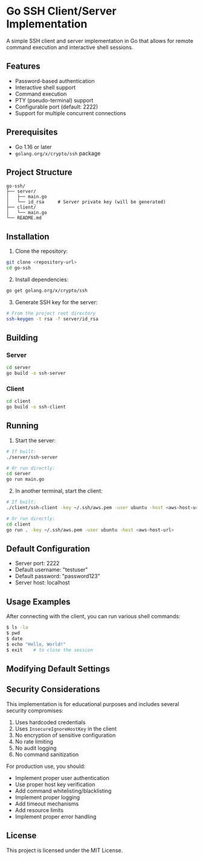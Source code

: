 # Go SSH Client/Server Implementation

A simple SSH client and server implementation in Go that allows for remote command execution and interactive shell sessions.

## Features

- Password-based authentication
- Interactive shell support
- Command execution
- PTY (pseudo-terminal) support
- Configurable port (default: 2222)
- Support for multiple concurrent connections

## Prerequisites

- Go 1.16 or later
- `golang.org/x/crypto/ssh` package

## Project Structure

```
go-ssh/
├── server/
│   ├── main.go
│   └── id_rsa     # Server private key (will be generated)
├── client/
│   └── main.go
└── README.md
```

## Installation

1. Clone the repository:
```bash
git clone <repository-url>
cd go-ssh
```

2. Install dependencies:
```bash
go get golang.org/x/crypto/ssh
```

3. Generate SSH key for the server:
```bash
# From the project root directory
ssh-keygen -t rsa -f server/id_rsa
```

## Building

### Server
```bash
cd server
go build -o ssh-server
```

### Client
```bash
cd client
go build -o ssh-client
```

## Running

1. Start the server:
```bash
# If built:
./server/ssh-server

# Or run directly:
cd server
go run main.go
```

2. In another terminal, start the client:
```bash
# If built:
./client/ssh-client -key ~/.ssh/aws.pem -user ubuntu -host <aws-host-url>

# Or run directly:
cd client
go run . -key ~/.ssh/aws.pem -user ubuntu -host <aws-host-url>
```

## Default Configuration

- Server port: 2222
- Default username: "testuser"
- Default password: "password123"
- Server host: localhost

## Usage Examples

After connecting with the client, you can run various shell commands:

```bash
$ ls -la
$ pwd
$ date
$ echo "Hello, World!"
$ exit    # to close the session
```

## Modifying Default Settings


## Security Considerations

This implementation is for educational purposes and includes several security compromises:

1. Uses hardcoded credentials
2. Uses `InsecureIgnoreHostKey` in the client
3. No encryption of sensitive configuration
4. No rate limiting
5. No audit logging
6. No command sanitization

For production use, you should:

- Implement proper user authentication
- Use proper host key verification
- Add command whitelisting/blacklisting
- Implement proper logging
- Add timeout mechanisms
- Add resource limits
- Implement proper error handling



## License

This project is licensed under the MIT License.